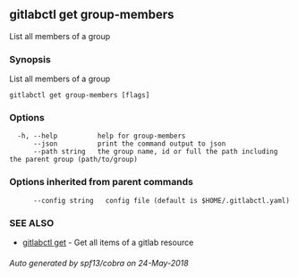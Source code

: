 ## gitlabctl get group-members

List all members of a group

### Synopsis

List all members of a group

```
gitlabctl get group-members [flags]
```

### Options

```
  -h, --help          help for group-members
      --json          print the command output to json
      --path string   the group name, id or full the path including the parent group (path/to/group)
```

### Options inherited from parent commands

```
      --config string   config file (default is $HOME/.gitlabctl.yaml)
```

### SEE ALSO

* [gitlabctl get](gitlabctl_get.md)	 - Get all items of a gitlab resource

###### Auto generated by spf13/cobra on 24-May-2018
